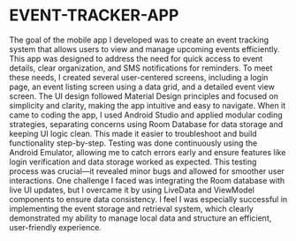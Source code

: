 # EVENT-TRACKER-APP

The goal of the mobile app I developed was to create an event tracking system that allows users to view and manage upcoming events efficiently. This app was designed to address the need for quick access to event details, clear organization, and SMS notifications for reminders. To meet these needs, I created several user-centered screens, including a login page, an event listing screen using a data grid, and a detailed event view screen. The UI design followed Material Design principles and focused on simplicity and clarity, making the app intuitive and easy to navigate. When it came to coding the app, I used Android Studio and applied modular coding strategies, separating concerns using Room Database for data storage and keeping UI logic clean. This made it easier to troubleshoot and build functionality step-by-step. Testing was done continuously using the Android Emulator, allowing me to catch errors early and ensure features like login verification and data storage worked as expected. This testing process was crucial—it revealed minor bugs and allowed for smoother user interactions. One challenge I faced was integrating the Room database with live UI updates, but I overcame it by using LiveData and ViewModel components to ensure data consistency. I feel I was especially successful in implementing the event storage and retrieval system, which clearly demonstrated my ability to manage local data and structure an efficient, user-friendly experience.
